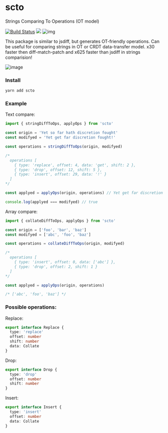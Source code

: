 # scto

Strings Comparing To Operations (OT model)

[![Build Status](https://travis-ci.org/cudr/scto.svg?branch=master)](https://travis-ci.org/cudr/scto)
<img src="https://img.shields.io/bundlephobia/minzip/scto.svg" />
![img](https://camo.githubusercontent.com/21132e0838961fbecb75077042aa9b15bc0bf6f9/68747470733a2f2f62616467656e2e6e65742f62616467652f4275696c74253230576974682f547970655363726970742f626c7565)

This package is similar to jsdiff, but generates OT-friendly operations. Can be useful for comparing strings in OT or CRDT data-transfer model. x30 faster then diff-match-patch and x625 faster than jsdiff in strings comparision!

![image](https://user-images.githubusercontent.com/23132107/61914815-7f518380-af4a-11e9-91ee-d20ed80fe309.png)

### Install

```bash
yarn add scto
```

### Example

Text compare:

```ts
import { stringDiffToOps, applyOps } from 'scto'

const origin = 'Yet so far hath discretion fought'
const modifyed = 'Yet get far discretion fought!'

const operations = stringDiffToOps(origin, modifyed)

/*
  operations [
    { type: 'replace', offset: 4, data: 'get', shift: 2 },
    { type: 'drop', offset: 12, shift: 5 },
    { type: 'insert', offset: 29, data: '!' }
  ] 
*/

const applyed = applyOps(origin, operations) // Yet get far discretion fought!

console.log(applyed === modifyed) // true
```

Array compare:

```ts
import { collateDiffToOps, applyOps } from 'scto'

const origin = ['foo', 'bar', 'baz']
const modifyed = ['abc', 'foo', 'baz']

const operations = collateDiffToOps(origin, modifyed)

/*
  operations [
    { type: 'insert', offset: 0, data: ['abc'] },
    { type: 'drop', offset: 2, shift: 1 }
  ] 
*/

const applyed = applyOps(origin, operations)

/* ['abc', 'foo', 'baz'] */
```

### Possible operations:

Replace:

```ts
export interface Replace {
  type: 'replace'
  offset: number
  shift: number
  data: Collate
}
```

Drop:

```ts
export interface Drop {
  type: 'drop'
  offset: number
  shift: number
}
```

Insert:

```ts
export interface Insert {
  type: 'insert'
  offset: number
  data: Collate
}
```
